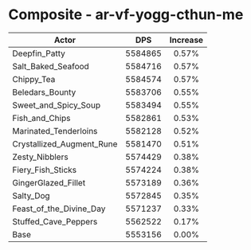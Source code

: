# Composite - ar-vf-yogg-cthun-me
| Actor | DPS | Increase |
|---|:---:|:---:|
|Deepfin_Patty|5584865|0.57%|
|Salt_Baked_Seafood|5584716|0.57%|
|Chippy_Tea|5584574|0.57%|
|Beledars_Bounty|5583706|0.55%|
|Sweet_and_Spicy_Soup|5583494|0.55%|
|Fish_and_Chips|5582861|0.53%|
|Marinated_Tenderloins|5582128|0.52%|
|Crystallized_Augment_Rune|5581470|0.51%|
|Zesty_Nibblers|5574429|0.38%|
|Fiery_Fish_Sticks|5574224|0.38%|
|GingerGlazed_Fillet|5573189|0.36%|
|Salty_Dog|5572845|0.35%|
|Feast_of_the_Divine_Day|5571237|0.33%|
|Stuffed_Cave_Peppers|5562522|0.17%|
|Base|5553156|0.00%|
